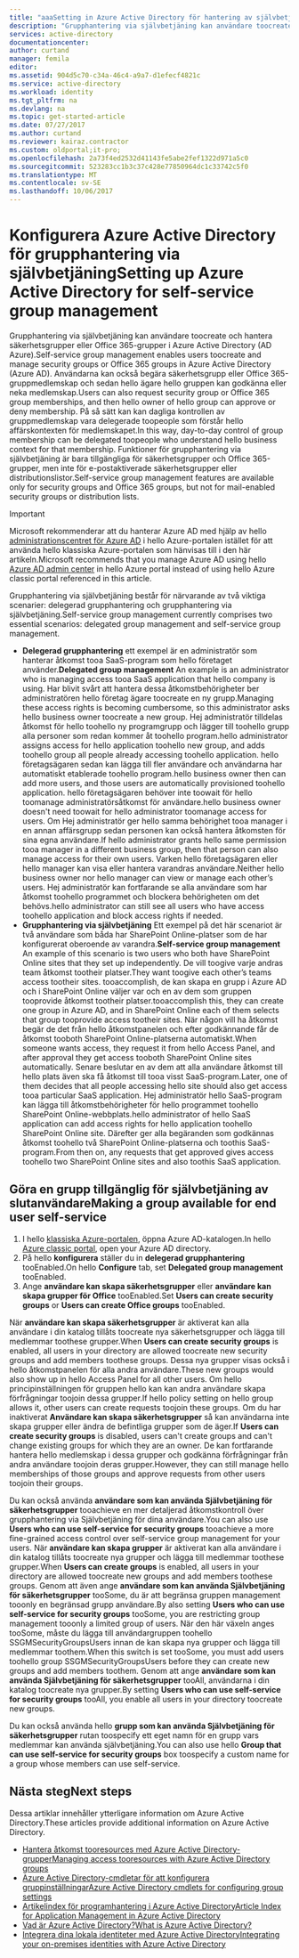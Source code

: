 ```yaml
---
title: "aaaSetting in Azure Active Directory för hantering av självbetjäningsportalen åtkomst | Microsoft Docs"
description: "Grupphantering via självbetjäning kan användare toocreate och hantera säkerhetsgrupper eller Office 365-grupper i Azure Active Directory och ger användarna hello möjligheten toorequest säkerhetsgrupp eller Office 365-gruppmedlemskap"
services: active-directory
documentationcenter: 
author: curtand
manager: femila
editor: 
ms.assetid: 904d5c70-c34a-46c4-a9a7-d1efecf4821c
ms.service: active-directory
ms.workload: identity
ms.tgt_pltfrm: na
ms.devlang: na
ms.topic: get-started-article
ms.date: 07/27/2017
ms.author: curtand
ms.reviewer: kairaz.contractor
ms.custom: oldportal;it-pro;
ms.openlocfilehash: 2a73f4ed2532d41143fe5abe2fef1322d971a5c0
ms.sourcegitcommit: 523283cc1b3c37c428e77850964dc1c33742c5f0
ms.translationtype: MT
ms.contentlocale: sv-SE
ms.lasthandoff: 10/06/2017
---
```

# <a name="setting-up-azure-active-directory-for-self-service-group-management"></a><span data-ttu-id="6b1b0-103">Konfigurera Azure Active Directory för grupphantering via självbetjäning</span><span class="sxs-lookup"><span data-stu-id="6b1b0-103">Setting up Azure Active Directory for self-service group management</span></span>
<span data-ttu-id="6b1b0-104">Grupphantering via självbetjäning kan användare toocreate och hantera säkerhetsgrupper eller Office 365-grupper i Azure Active Directory (AD Azure).</span><span class="sxs-lookup"><span data-stu-id="6b1b0-104">Self-service group management enables users toocreate and manage security groups or Office 365 groups in Azure Active Directory (Azure AD).</span></span> <span data-ttu-id="6b1b0-105">Användarna kan också begära säkerhetsgrupp eller Office 365-gruppmedlemskap och sedan hello ägare hello gruppen kan godkänna eller neka medlemskap.</span><span class="sxs-lookup"><span data-stu-id="6b1b0-105">Users can also request security group or Office 365 group memberships, and then hello owner of hello group can approve or deny membership.</span></span> <span data-ttu-id="6b1b0-106">På så sätt kan kan dagliga kontrollen av gruppmedlemskap vara delegerade toopeople som förstår hello affärskontexten för medlemskapet.</span><span class="sxs-lookup"><span data-stu-id="6b1b0-106">In this way, day-to-day control of group membership can be delegated toopeople who understand hello business context for that membership.</span></span> <span data-ttu-id="6b1b0-107">Funktioner för grupphantering via självbetjäning är bara tillgängliga för säkerhetsgrupper och Office 365-grupper, men inte för e-postaktiverade säkerhetsgrupper eller distributionslistor.</span><span class="sxs-lookup"><span data-stu-id="6b1b0-107">Self-service group management features are available only for security groups and Office 365 groups, but not for mail-enabled security groups or distribution lists.</span></span>

> [!IMPORTANT]
> <span data-ttu-id="6b1b0-108">Microsoft rekommenderar att du hanterar Azure AD med hjälp av hello [administrationscentret för Azure AD](https://aad.portal.azure.com) i hello Azure-portalen istället för att använda hello klassiska Azure-portalen som hänvisas till i den här artikeln.</span><span class="sxs-lookup"><span data-stu-id="6b1b0-108">Microsoft recommends that you manage Azure AD using hello [Azure AD admin center](https://aad.portal.azure.com) in hello Azure portal instead of using hello Azure classic portal referenced in this article.</span></span>

<span data-ttu-id="6b1b0-109">Grupphantering via självbetjäning består för närvarande av två viktiga scenarier: delegerad grupphantering och grupphantering via självbetjäning.</span><span class="sxs-lookup"><span data-stu-id="6b1b0-109">Self-service group management currently comprises two essential scenarios: delegated group management and self-service group management.</span></span>

* <span data-ttu-id="6b1b0-110">**Delegerad grupphantering** ett exempel är en administratör som hanterar åtkomst tooa SaaS-program som hello företaget använder.</span><span class="sxs-lookup"><span data-stu-id="6b1b0-110">**Delegated group management** An example is an administrator who is managing access tooa SaaS application that hello company is using.</span></span> <span data-ttu-id="6b1b0-111">Har blivit svårt att hantera dessa åtkomstbehörigheter ber administratören hello företag ägare toocreate en ny grupp.</span><span class="sxs-lookup"><span data-stu-id="6b1b0-111">Managing these access rights is becoming cumbersome, so this administrator asks hello business owner toocreate a new group.</span></span> <span data-ttu-id="6b1b0-112">Hej administratör tilldelas åtkomst för hello toohello ny programgrupp och lägger till toohello grupp alla personer som redan kommer åt toohello program.</span><span class="sxs-lookup"><span data-stu-id="6b1b0-112">hello administrator assigns access for hello application toohello new group, and adds toohello group all people already accessing toohello application.</span></span> <span data-ttu-id="6b1b0-113">hello företagsägaren sedan kan lägga till fler användare och användarna har automatiskt etablerade toohello program.</span><span class="sxs-lookup"><span data-stu-id="6b1b0-113">hello business owner then can add more users, and those users are automatically provisioned toohello application.</span></span> <span data-ttu-id="6b1b0-114">hello företagsägaren behöver inte toowait för hello toomanage administratörsåtkomst för användare.</span><span class="sxs-lookup"><span data-stu-id="6b1b0-114">hello business owner doesn't need toowait for hello administrator toomanage access for users.</span></span> <span data-ttu-id="6b1b0-115">Om Hej administratör ger hello samma behörighet tooa manager i en annan affärsgrupp sedan personen kan också hantera åtkomsten för sina egna användare.</span><span class="sxs-lookup"><span data-stu-id="6b1b0-115">If hello administrator grants hello same permission tooa manager in a different business group, then that person can also manage access for their own users.</span></span> <span data-ttu-id="6b1b0-116">Varken hello företagsägaren eller hello manager kan visa eller hantera varandras användare.</span><span class="sxs-lookup"><span data-stu-id="6b1b0-116">Neither hello business owner nor hello manager can view or manage each other’s users.</span></span> <span data-ttu-id="6b1b0-117">Hej administratör kan fortfarande se alla användare som har åtkomst toohello programmet och blockera behörigheten om det behövs.</span><span class="sxs-lookup"><span data-stu-id="6b1b0-117">hello administrator can still see all users who have access toohello application and block access rights if needed.</span></span>
* <span data-ttu-id="6b1b0-118">**Grupphantering via självbetjäning** Ett exempel på det här scenariot är två användare som båda har SharePoint Online-platser som de har konfigurerat oberoende av varandra.</span><span class="sxs-lookup"><span data-stu-id="6b1b0-118">**Self-service group management** An example of this scenario is two users who both have SharePoint Online sites that they set up independently.</span></span> <span data-ttu-id="6b1b0-119">De vill toogive varje andras team åtkomst tootheir platser.</span><span class="sxs-lookup"><span data-stu-id="6b1b0-119">They want toogive each other’s teams access tootheir sites.</span></span> <span data-ttu-id="6b1b0-120">tooaccomplish, de kan skapa en grupp i Azure AD och i SharePoint Online väljer var och en av dem som gruppen tooprovide åtkomst tootheir platser.</span><span class="sxs-lookup"><span data-stu-id="6b1b0-120">tooaccomplish this, they can create one group in Azure AD, and in SharePoint Online each of them selects that group tooprovide access tootheir sites.</span></span> <span data-ttu-id="6b1b0-121">När någon vill ha åtkomst begär de det från hello åtkomstpanelen och efter godkännande får de åtkomst tooboth SharePoint Online-platserna automatiskt.</span><span class="sxs-lookup"><span data-stu-id="6b1b0-121">When someone wants access, they request it from hello Access Panel, and after approval they get access tooboth SharePoint Online sites automatically.</span></span> <span data-ttu-id="6b1b0-122">Senare beslutar en av dem att alla användare åtkomst till hello plats även ska få åtkomst till tooa visst SaaS-program.</span><span class="sxs-lookup"><span data-stu-id="6b1b0-122">Later, one of them decides that all people accessing hello site should also get access tooa particular SaaS application.</span></span> <span data-ttu-id="6b1b0-123">Hej administratör hello SaaS-program kan lägga till åtkomstbehörigheter för hello programmet toohello SharePoint Online-webbplats.</span><span class="sxs-lookup"><span data-stu-id="6b1b0-123">hello administrator of hello SaaS application can add access rights for hello  application toohello SharePoint Online site.</span></span> <span data-ttu-id="6b1b0-124">Därefter ger alla begäranden som godkännas åtkomst toohello två SharePoint Online-platserna och toothis SaaS-program.</span><span class="sxs-lookup"><span data-stu-id="6b1b0-124">From then on, any requests that get approved gives access toohello two SharePoint Online sites and also toothis SaaS application.</span></span>

## <a name="making-a-group-available-for-end-user-self-service"></a><span data-ttu-id="6b1b0-125">Göra en grupp tillgänglig för självbetjäning av slutanvändare</span><span class="sxs-lookup"><span data-stu-id="6b1b0-125">Making a group available for end user self-service</span></span>
1. <span data-ttu-id="6b1b0-126">I hello [klassiska Azure-portalen](https://manage.windowsazure.com), öppna Azure AD-katalogen.</span><span class="sxs-lookup"><span data-stu-id="6b1b0-126">In hello [Azure classic portal](https://manage.windowsazure.com), open your Azure AD directory.</span></span>
2. <span data-ttu-id="6b1b0-127">På hello **konfigurera** ställer du in **delegerad grupphantering** tooEnabled.</span><span class="sxs-lookup"><span data-stu-id="6b1b0-127">On hello **Configure** tab, set **Delegated group management** tooEnabled.</span></span>
3. <span data-ttu-id="6b1b0-128">Ange **användare kan skapa säkerhetsgrupper** eller **användare kan skapa grupper för Office** tooEnabled.</span><span class="sxs-lookup"><span data-stu-id="6b1b0-128">Set **Users can create security groups** or **Users can create Office groups** tooEnabled.</span></span>

<span data-ttu-id="6b1b0-129">När **användare kan skapa säkerhetsgrupper** är aktiverat kan alla användare i din katalog tillåts toocreate nya säkerhetsgrupper och lägga till medlemmar toothese grupper.</span><span class="sxs-lookup"><span data-stu-id="6b1b0-129">When **Users can create security groups** is enabled, all users in your directory are allowed toocreate new security groups and add members toothese groups.</span></span> <span data-ttu-id="6b1b0-130">Dessa nya grupper visas också i hello åtkomstpanelen för alla andra användare.</span><span class="sxs-lookup"><span data-stu-id="6b1b0-130">These new groups would also show up in hello Access Panel for all other users.</span></span> <span data-ttu-id="6b1b0-131">Om hello principinställningen för gruppen hello kan kan andra användare skapa förfrågningar toojoin dessa grupper.</span><span class="sxs-lookup"><span data-stu-id="6b1b0-131">If hello policy setting on hello group allows it, other users can create requests toojoin these groups.</span></span> <span data-ttu-id="6b1b0-132">Om du har inaktiverat **Användare kan skapa säkerhetsgrupper** så kan användarna inte skapa grupper eller ändra de befintliga grupper som de äger.</span><span class="sxs-lookup"><span data-stu-id="6b1b0-132">If **Users can create security groups** is disabled, users can't create groups and can't change existing groups for which they are an owner.</span></span> <span data-ttu-id="6b1b0-133">De kan fortfarande hantera hello medlemskap i dessa grupper och godkänna förfrågningar från andra användare toojoin deras grupper.</span><span class="sxs-lookup"><span data-stu-id="6b1b0-133">However, they can still manage hello memberships of those groups and approve requests from other users toojoin their groups.</span></span>

<span data-ttu-id="6b1b0-134">Du kan också använda **användare som kan använda Självbetjäning för säkerhetsgrupper** tooachieve en mer detaljerad åtkomstkontroll över grupphantering via Självbetjäning för dina användare.</span><span class="sxs-lookup"><span data-stu-id="6b1b0-134">You can also use **Users who can use self-service for security groups** tooachieve a more fine-grained access control over self-service group management for your users.</span></span> <span data-ttu-id="6b1b0-135">När **användare kan skapa grupper** är aktiverat kan alla användare i din katalog tillåts toocreate nya grupper och lägga till medlemmar toothese grupper.</span><span class="sxs-lookup"><span data-stu-id="6b1b0-135">When **Users can create groups** is enabled, all users in your directory are allowed toocreate new groups and add members toothese groups.</span></span> <span data-ttu-id="6b1b0-136">Genom att även ange **användare som kan använda Självbetjäning för säkerhetsgrupper** tooSome, du är att begränsa gruppen management tooonly en begränsad grupp användare.</span><span class="sxs-lookup"><span data-stu-id="6b1b0-136">By also setting **Users who can use self-service for security groups** tooSome, you are restricting group management tooonly a limited group of users.</span></span> <span data-ttu-id="6b1b0-137">När den här växeln anges tooSome, måste du lägga till användargruppen toohello SSGMSecurityGroupsUsers innan de kan skapa nya grupper och lägga till medlemmar toothem.</span><span class="sxs-lookup"><span data-stu-id="6b1b0-137">When this switch is set tooSome, you must add users toohello group SSGMSecurityGroupsUsers before they can create new groups and add members toothem.</span></span> <span data-ttu-id="6b1b0-138">Genom att ange **användare som kan använda Självbetjäning för säkerhetsgrupper** tooAll, användarna i din katalog toocreate nya grupper.</span><span class="sxs-lookup"><span data-stu-id="6b1b0-138">By setting **Users who can use self-service for security groups** tooAll, you enable all users in your directory toocreate new groups.</span></span>

<span data-ttu-id="6b1b0-139">Du kan också använda hello **grupp som kan använda Självbetjäning för säkerhetsgrupper** rutan toospecify ett eget namn för en grupp vars medlemmar kan använda självbetjäning.</span><span class="sxs-lookup"><span data-stu-id="6b1b0-139">You can also use hello **Group that can use self-service for security groups** box toospecify a custom name for a group whose members can use self-service.</span></span>

## <a name="next-steps"></a><span data-ttu-id="6b1b0-140">Nästa steg</span><span class="sxs-lookup"><span data-stu-id="6b1b0-140">Next steps</span></span>
<span data-ttu-id="6b1b0-141">Dessa artiklar innehåller ytterligare information om Azure Active Directory.</span><span class="sxs-lookup"><span data-stu-id="6b1b0-141">These articles provide additional information on Azure Active Directory.</span></span>

* [<span data-ttu-id="6b1b0-142">Hantera åtkomst tooresources med Azure Active Directory-grupper</span><span class="sxs-lookup"><span data-stu-id="6b1b0-142">Managing access tooresources with Azure Active Directory groups</span></span>](active-directory-manage-groups.md)
* [<span data-ttu-id="6b1b0-143">Azure Active Directory-cmdletar för att konfigurera gruppinställningar</span><span class="sxs-lookup"><span data-stu-id="6b1b0-143">Azure Active Directory cmdlets for configuring group settings</span></span>](active-directory-accessmanagement-groups-settings-cmdlets.md)
* [<span data-ttu-id="6b1b0-144">Artikelindex för programhantering i Azure Active Directory</span><span class="sxs-lookup"><span data-stu-id="6b1b0-144">Article Index for Application Management in Azure Active Directory</span></span>](active-directory-apps-index.md)
* [<span data-ttu-id="6b1b0-145">Vad är Azure Active Directory?</span><span class="sxs-lookup"><span data-stu-id="6b1b0-145">What is Azure Active Directory?</span></span>](active-directory-whatis.md)
* [<span data-ttu-id="6b1b0-146">Integrera dina lokala identiteter med Azure Active Directory</span><span class="sxs-lookup"><span data-stu-id="6b1b0-146">Integrating your on-premises identities with Azure Active Directory</span></span>](active-directory-aadconnect.md)
